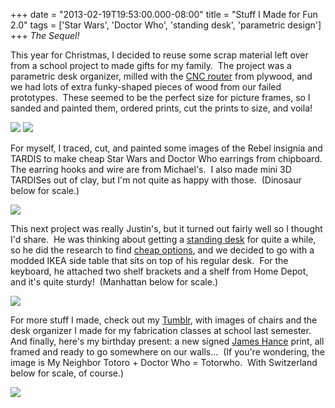 +++
date = "2013-02-19T19:53:00.000-08:00"
title = "Stuff I Made for Fun 2.0"
tags = ['Star Wars', 'Doctor Who', 'standing desk', 'parametric design']
+++
*The Sequel!*

This year for Christmas, I decided to reuse some scrap material left over from a school project to made gifts for my family.  The project was a parametric desk organizer, milled with the [CNC router](http://en.wikipedia.org/wiki/CNC_wood_router) from plywood, and we had lots of extra funky-shaped pieces of wood from our failed prototypes.  These seemed to be the perfect size for picture frames, so I sanded and painted them, ordered prints, cut the prints to size, and voila!

<img src="http://3.bp.blogspot.com/-Oj-aySMqSys/USRDZOJ-TnI/AAAAAAAABrk/Qmv052UrkDs/s1600/IMG_8198.jpg"/>

<img src="http://1.bp.blogspot.com/-SiGe3qIlr88/USRDZ2KJeqI/AAAAAAAABrs/LSkhrMu2sAM/s1600/IMG_8199.jpg"/>

For myself, I traced, cut, and painted some images of the Rebel insignia and TARDIS to make cheap Star Wars and Doctor Who earrings from chipboard.  The earring hooks and wire are from Michael's.  I also made mini 3D TARDISes out of clay, but I'm not quite as happy with those.  (Dinosaur below for scale.)

<img src="http://4.bp.blogspot.com/-_u0mmeI7oWw/USREUUIvVdI/AAAAAAAABr8/jhYYWbkRt2o/s1600/DSCN0353.JPG"/>

This next project was really Justin's, but it turned out fairly well so I thought I'd share.  He was thinking about getting a [standing desk](http://www.nytimes.com/2012/12/02/business/stand-up-desks-gaining-favor-in-the-workplace.html?_r=0) for quite a while, so he did the research to find [cheap options](http://iamnotaprogrammer.com/Ikea-Standing-desk-for-22-dollars.html), and we decided to go with a modded IKEA side table that sits on top of his regular desk.  For the keyboard, he attached two shelf brackets and a shelf from Home Depot, and it's quite sturdy!  (Manhattan below for scale.)

<img src="http://1.bp.blogspot.com/-Mdz5K6RtF5g/USRAh0bUkAI/AAAAAAAABrM/tVJ9EzfezHM/s1600/DSCN0358.JPG"/>

For more stuff I made, check out my [Tumblr](http://notbuiltinaday.tumblr.com/), with images of chairs and the desk organizer I made for my fabrication classes at school last semester.  And finally, here's my birthday present: a new signed [James Hance](http://www.jameshance.com/) print, all framed and ready to go somewhere on our walls...  (If you're wondering, the image is My Neighbor Totoro + Doctor Who = Totorwho.  With Switzerland below for scale, of course.)

<img src="http://1.bp.blogspot.com/-x-yNT1uhJx0/USRAhjRVSNI/AAAAAAAABrI/e5FEML8n8Io/s1600/DSCN0360.JPG"/>
